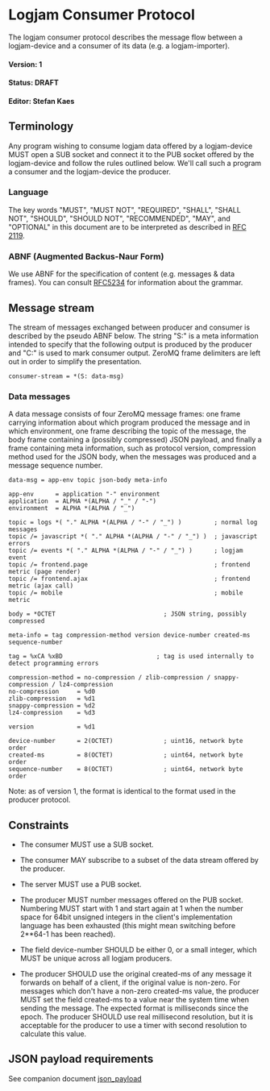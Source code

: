 # Logjam Consumer Protocol

The logjam consumer protocol describes the message flow between a
logjam-device and a consumer of its data (e.g. a logjam-importer).

#### Version: 1
#### Status: DRAFT
#### Editor: Stefan Kaes

## Terminology

Any program wishing to consume logjam data offered by a logjam-device
MUST open a SUB socket and connect it to the PUB socket offered by the
logjam-device and follow the rules outlined below. We'll call such a
program a consumer and the logjam-device the producer.

### Language

The key words "MUST", "MUST NOT", "REQUIRED", "SHALL", "SHALL NOT",
"SHOULD", "SHOULD NOT", "RECOMMENDED", "MAY", and "OPTIONAL" in this
document are to be interpreted as described in
[RFC 2119](https://tools.ietf.org/html/rfc2119).

### ABNF (Augmented Backus-Naur Form)

We use ABNF for the specification of content (e.g. messages & data frames).
You can consult [RFC5234][abnf] for information about the grammar.

[abnf]: https://tools.ietf.org/html/rfc5234

## Message stream

The stream of messages exchanged between producer and consumer is
described by the pseudo ABNF below. The string "S:" is a meta
information intended to specify that the following output is produced
by the producer and "C:" is used to mark consumer output. ZeroMQ frame
delimiters are left out in order to simplify the presentation.

```abnf
consumer-stream = *(S: data-msg)
```

### Data messages

A data message consists of four ZeroMQ message frames: one frame
carrying information about which program produced the message and in
which environment, one frame describing the topic of the message, the
body frame containing a (possibly compressed) JSON payload, and
finally a frame containing meta information, such as protocol version,
compression method used for the JSON body, when the messages was
produced and a message sequence number.

```abnf
data-msg = app-env topic json-body meta-info

app-env      = application "-" environment
application  = ALPHA *(ALPHA / "_" / "-")
environment  = ALPHA *(ALPHA / "_")

topic = logs *( "." ALPHA *(ALPHA / "-" / "_") )         ; normal log messages
topic /= javascript *( "." ALPHA *(ALPHA / "-" / "_") )  ; javascript errors
topic /= events *( "." ALPHA *(ALPHA / "-" / "_") )      ; logjam event
topic /= frontend.page                                   ; frontend metric (page render)
topic /= frontend.ajax                                   ; frontend metric (ajax call)
topic /= mobile                                          ; mobile metric

body = *OCTET                              ; JSON string, possibly compressed

meta-info = tag compression-method version device-number created-ms sequence-number

tag = %xCA %xBD                          ; tag is used internally to detect programming errors

compression-method = no-compression / zlib-compression / snappy-compression / lz4-compression
no-compression     = %d0
zlib-compression   = %d1
snappy-compression = %d2
lz4-compression    = %d3

version            = %d1

device-number      = 2(OCTET)              ; uint16, network byte order
created-ms         = 8(OCTET)              ; uint64, network byte order
sequence-number    = 8(OCTET)              ; uint64, network byte order
```

Note: as of version 1, the format is identical to the format used in
the producer protocol.


## Constraints

* The consumer MUST use a SUB socket.

* The consumer MAY subscribe to a subset of the data stream offered by
  the producer.

* The server MUST use a PUB socket.

* The producer MUST number messages offered on the PUB
  socket. Numbering MUST start with 1 and start again at 1 when the
  number space for 64bit unsigned integers in the client's
  implementation language has been exhausted (this might mean
  switching before 2**64-1 has been reached).

* The field device-number SHOULD be either 0, or a small integer,
  which MUST be unique across all logjam producers.

* The producer SHOULD use the original created-ms of any message it
  forwards on behalf of a client, if the original value is
  non-zero. For messages which don't have a non-zero created-ms value,
  the producer MUST set the field created-ms to a value near the
  system time when sending the message. The expected format is
  milliseconds since the epoch. The producer SHOULD use real
  millisecond resolution, but it is acceptable for the producer to use
  a timer with second resolution to calculate this value.

## JSON payload requirements

See companion document [json_payload](json_payload.md)
